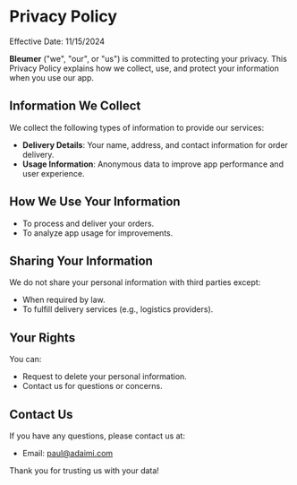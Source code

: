# Privacy Policy

Effective Date: 11/15/2024

**Bleumer** ("we", "our", or "us") is committed to protecting your privacy. This Privacy Policy explains how we collect, use, and protect your information when you use our app.

## Information We Collect
We collect the following types of information to provide our services:
- **Delivery Details**: Your name, address, and contact information for order delivery.
- **Usage Information**: Anonymous data to improve app performance and user experience.

## How We Use Your Information
- To process and deliver your orders.
- To analyze app usage for improvements.

## Sharing Your Information
We do not share your personal information with third parties except:
- When required by law.
- To fulfill delivery services (e.g., logistics providers).

## Your Rights
You can:
- Request to delete your personal information.
- Contact us for questions or concerns.

## Contact Us
If you have any questions, please contact us at:
- Email: paul@adaimi.com

Thank you for trusting us with your data!
